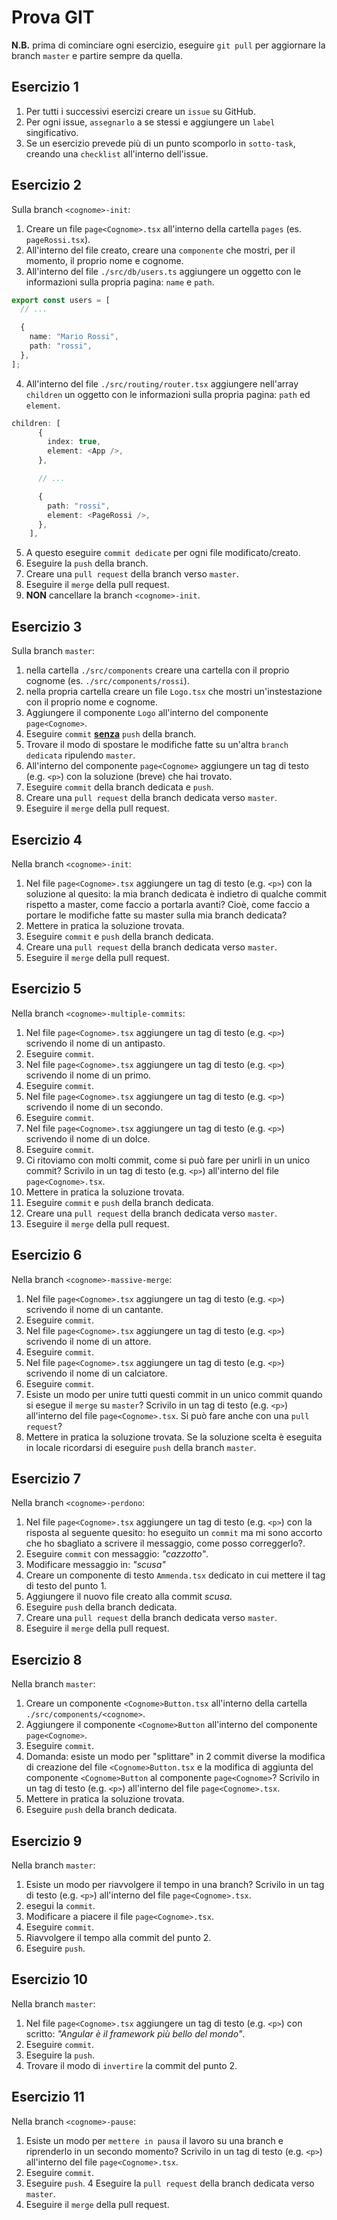 # Prova GIT

**N.B.** prima di cominciare ogni esercizio, eseguire `git pull` per aggiornare la branch `master` e partire sempre da quella.

## Esercizio 1

1. Per tutti i successivi esercizi creare un `issue` su GitHub.
2. Per ogni issue, `assegnarlo` a se stessi e aggiungere un `label` singificativo.
3. Se un esercizio prevede più di un punto scomporlo in `sotto-task`, creando una `checklist` all'interno dell'issue.

## Esercizio 2

Sulla branch `<cognome>-init`:

1. Creare un file `page<Cognome>.tsx` all'interno della cartella `pages` (es. `pageRossi.tsx`).
2. All'interno del file creato, creare una `componente` che mostri, per il momento, il proprio nome e cognome.
3. All'interno del file `./src/db/users.ts` aggiungere un oggetto con le informazioni sulla propria pagina: `name` e `path`.

```typescript
export const users = [
  // ...

  {
    name: "Mario Rossi",
    path: "rossi",
  },
];
```

4. All'interno del file `./src/routing/router.tsx` aggiungere nell'array `children` un oggetto con le informazioni sulla propria pagina: `path` ed `element`.

```typescript
children: [
      {
        index: true,
        element: <App />,
      },

      // ...

      {
        path: "rossi",
        element: <PageRossi />,
      },
    ],
```

5. A questo eseguire `commit dedicate` per ogni file modificato/creato.
6. Eseguire la `push` della branch.
7. Creare una `pull request` della branch verso `master`.
8. Eseguire il `merge` della pull request.
9. **NON** cancellare la branch `<cognome>-init`.

## Esercizio 3

Sulla branch `master`:

1. nella cartella `./src/components` creare una cartella con il proprio cognome (es. `./src/components/rossi`).
2. nella propria cartella creare un file `Logo.tsx` che mostri un'instestazione con il proprio nome e cognome.
3. Aggiungere il componente `Logo` all'interno del componente `page<Cognome>`.
4. Eseguire `commit` <u>**senza**</u> `push` della branch.
5. Trovare il modo di spostare le modifiche fatte su un'altra `branch dedicata` ripulendo `master`.
6. All'interno del componente `page<Cognome>` aggiungere un tag di testo (e.g. `<p>`) con la soluzione (breve) che hai trovato.
7. Eseguire `commit` della branch dedicata e `push`.
8. Creare una `pull request` della branch dedicata verso `master`.
9. Eseguire il `merge` della pull request.

## Esercizio 4

Nella branch `<cognome>-init`:

1. Nel file `page<Cognome>.tsx` aggiungere un tag di testo (e.g. `<p>`) con la soluzione al quesito: la mia branch dedicata è indietro di qualche commit rispetto a master, come faccio a portarla avanti? Cioè, come faccio a portare le modifiche fatte su master sulla mia branch dedicata?
2. Mettere in pratica la soluzione trovata.
3. Eseguire `commit` e `push` della branch dedicata.
4. Creare una `pull request` della branch dedicata verso `master`.
5. Eseguire il `merge` della pull request.

## Esercizio 5

Nella branch `<cognome>-multiple-commits`:

1. Nel file `page<Cognome>.tsx` aggiungere un tag di testo (e.g. `<p>`) scrivendo il nome di un antipasto.
2. Eseguire `commit`.
3. Nel file `page<Cognome>.tsx` aggiungere un tag di testo (e.g. `<p>`) scrivendo il nome di un primo.
4. Eseguire `commit`.
5. Nel file `page<Cognome>.tsx` aggiungere un tag di testo (e.g. `<p>`) scrivendo il nome di un secondo.
6. Eseguire `commit`.
7. Nel file `page<Cognome>.tsx` aggiungere un tag di testo (e.g. `<p>`) scrivendo il nome di un dolce.
8. Eseguire `commit`.
9. Ci ritoviamo con molti commit, come si può fare per unirli in un unico commit? Scrivilo in un tag di testo (e.g. `<p>`) all'interno del file `page<Cognome>.tsx`.
10. Mettere in pratica la soluzione trovata.
11. Eseguire `commit` e `push` della branch dedicata.
12. Creare una `pull request` della branch dedicata verso `master`.
13. Eseguire il `merge` della pull request.

## Esercizio 6

Nella branch `<cognome>-massive-merge`:

1. Nel file `page<Cognome>.tsx` aggiungere un tag di testo (e.g. `<p>`) scrivendo il nome di un cantante.
2. Eseguire `commit`.
3. Nel file `page<Cognome>.tsx` aggiungere un tag di testo (e.g. `<p>`) scrivendo il nome di un attore.
4. Eseguire `commit`.
5. Nel file `page<Cognome>.tsx` aggiungere un tag di testo (e.g. `<p>`) scrivendo il nome di un calciatore.
6. Eseguire `commit`.
7. Esiste un modo per unire tutti questi commit in un unico commit quando si esegue il `merge` su `master`? Scrivilo in un tag di testo (e.g. `<p>`) all'interno del file `page<Cognome>.tsx`. Si può fare anche con una `pull request`?
8. Mettere in pratica la soluzione trovata. Se la soluzione scelta è eseguita in locale ricordarsi di eseguire `push` della branch `master`.

## Esercizio 7

Nella branch `<cognome>-perdono`:

1. Nel file `page<Cognome>.tsx` aggiungere un tag di testo (e.g. `<p>`) con la risposta al seguente quesito: ho eseguito un `commit` ma mi sono accorto che ho sbagliato a scrivere il messaggio, come posso correggerlo?.
2. Eseguire `commit` con messaggio: _"cazzotto"_.
3. Modificare messaggio in: _"scusa"_
4. Creare un componente di testo `Ammenda.tsx` dedicato in cui mettere il tag di testo del punto 1.
5. Aggiungere il nuovo file creato alla commit _scusa_.
6. Eseguire `push` della branch dedicata.
7. Creare una `pull request` della branch dedicata verso `master`.
8. Eseguire il `merge` della pull request.

## Esercizio 8

Nella branch `master`:

1. Creare un componente `<Cognome>Button.tsx` all'interno della cartella `./src/components/<cognome>`.
2. Aggiungere il componente `<Cognome>Button` all'interno del componente `page<Cognome>`.
3. Eseguire `commit`.
4. Domanda: esiste un modo per "splittare" in 2 commit diverse la modifica di creazione del file `<Cognome>Button.tsx` e la modifica di aggiunta del componente `<Cognome>Button` al componente `page<Cognome>`? Scrivilo in un tag di testo (e.g. `<p>`) all'interno del file `page<Cognome>.tsx`.
5. Mettere in pratica la soluzione trovata.
6. Eseguire `push` della branch dedicata.

## Esercizio 9

Nella branch `master`:

1. Esiste un modo per riavvolgere il tempo in una branch? Scrivilo in un tag di testo (e.g. `<p>`) all'interno del file `page<Cognome>.tsx`.
2. esegui la `commit`.
3. Modificare a piacere il file `page<Cognome>.tsx`.
4. Eseguire `commit`.
5. Riavvolgere il tempo alla commit del punto 2.
6. Eseguire `push`.

## Esercizio 10

Nella branch `master`:

1. Nel file `page<Cognome>.tsx` aggiungere un tag di testo (e.g. `<p>`) con scritto: _"Angular è il framework più bello del mondo"_.
2. Eseguire `commit`.
3. Eseguire la `push`.
4. Trovare il modo di `invertire` la commit del punto 2.

## Esercizio 11

Nella branch `<cognome>-pause`:

1. Esiste un modo per `mettere in pausa` il lavoro su una branch e riprenderlo in un secondo momento? Scrivilo in un tag di testo (e.g. `<p>`) all'interno del file `page<Cognome>.tsx`.
2. Eseguire `commit`.
3. Eseguire `push`.
   4 Eseguire la `pull request` della branch dedicata verso `master`.
4. Eseguire il `merge` della pull request.
